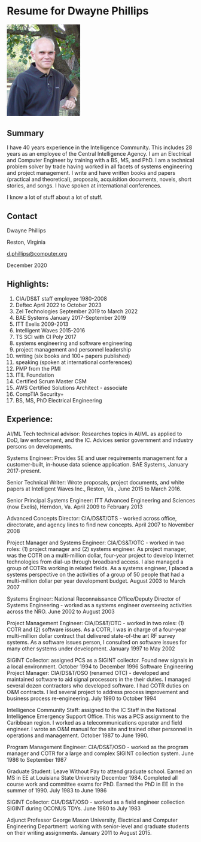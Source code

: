 # Resume for Dwayne Phillips

<img src="dwaynephillips.jpg" alt="Dwayne Phillips' photo" width="196 height=246"/>

## Summary

I have 40 years experience in the Intelligence Community. This includes 28 years as
an employee of the Central Intelligence Agency. I am an Electrical and Computer
Engineer by training with a BS, MS, and PhD. I am a technical problem solver
by trade having worked in all facets of systems engineering and project management.
I write and have written books and papers (practical and theoretical), proposals,
acquisition documents, novels, short stories, and songs. I have spoken at
international conferences.

I know a lot of stuff about a lot of stuff.

## Contact
Dwayne Phillips

Reston, Virginia

d.phillips@computer.org

December 2020



## Highlights:
1.	CIA/DS&T staff employee 1980-2008
2.	Deftec April 2022 to October 2023
3.	Zel Technologies September 2019 to March 2022
4.	BAE Systems January 2017-September 2019
5.	ITT Exelis 2009-2013
6.	Intelligent Waves 2015-2016
7.	TS SCI with CI Poly 2017
8.	systems engineering and software engineering
9.	project management and personnel leadership
10.	writing (six books and 100+ papers published)
11.	speaking (spoken at international conferences)
12.	PMP from the PMI
13.	ITIL Foundation
14.	Certified Scrum Master CSM
15.	AWS Certified Solutions Architect - associate
16.	CompTIA Security+
17.	BS, MS, PhD Electrical Engineering

## Experience:
AI/ML Tech technical advisor: Researches topics in AI/ML as applied to DoD, law enforcement, and the IC. Advices senior government and industry persons on developments.

Systems Engineer: Provides SE and user requirements management for a customer-built, in-house data science application. BAE Systems, January 2017-present.

Senior Technical Writer: Wrote proposals, project documents, and white papers at Intelligent Waves Inc., Reston, Va., June 2015 to March 2016.

Senior Principal Systems Engineer: ITT Advanced Engineering and Sciences (now Exelis), Herndon, Va. April 2009 to February 2013

Advanced Concepts Director: CIA/DS&T/OTS - worked across office, directorate, and agency lines to find new concepts. April 2007 to November 2008

Project Manager and Systems Engineer: CIA/DS&T/OTC - worked in two roles: (1) project manager and (2) systems engineer. As project manager, was the COTR on a multi-million dollar, four-year project to develop Internet technologies from dial-up through broadband access. I also managed a group of COTRs working in related fields. As a systems engineer, I placed a systems perspective on the activities of a group of 50 people that had a multi-million dollar per year development budget. August 2003 to March 2007

Systems Engineer: National Reconnaissance Office/Deputy Director of Systems Engineering - worked as a systems engineer overseeing activities across the NRO. June 2002 to August 2003

Project Management Engineer: CIA/DS&T/OTC - worked in two roles: (1) COTR and (2) software issues. As a COTR, I was in charge of a four-year multi-million dollar contract that delivered state-of-the art RF survey systems. As a software issues person, I consulted on software issues for many other systems under development. January 1997 to May 2002

SIGINT Collector: assigned PCS as a SIGINT collector. Found new signals in a local environment. October 1994 to December 1996
Software Engineering Project Manager: CIA/DS&T/OSO (renamed OTC) - developed and maintained software to aid signal processors in the their duties. I managed several dozen contractors who developed software. I had COTR duties on O&M contracts. I led several project to address process improvement and business process re-engineering. July 1990 to October 1994

Intelligence Community Staff: assigned to the IC Staff in the National Intelligence Emergency Support Office. This was a PCS assignment to the Caribbean region. I worked as a telecommunications operator and field engineer. I wrote an O&M manual for the site and trained other personnel in operations and management. October 1987 to June 1990.

Program Management Engineer: CIA/DS&T/OSO - worked as the program manager and COTR for a large and complex SIGINT collection system. June 1986 to September 1987

Graduate Student: Leave Without Pay to attend graduate school. Earned an MS in EE at Louisiana State University December 1984. Completed all course work and committee exams for PhD. Earned the PhD in EE in the summer of 1990. July 1983 to June 1986

SIGINT Collector: CIA/DS&T/OSO - worked as a field engineer collection SIGINT during OCONUS TDYs. June 1980 to July 1983

Adjunct Professor George Mason University, Electrical and Computer Engineering Department: working with senior-level and graduate students on their writing assignments. January 2011 to August 2015.
